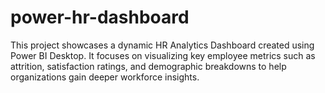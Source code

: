 # power-hr-dashboard
This project showcases a dynamic HR Analytics Dashboard created using Power BI Desktop. It focuses on visualizing key employee metrics such as attrition, satisfaction ratings, and demographic breakdowns to help organizations gain deeper workforce insights.
